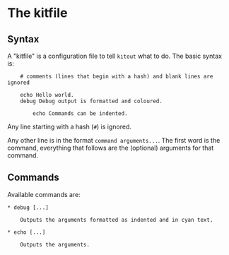 The kitfile
===========

## Syntax

A "kitfile" is a configuration file to tell `kitout` what to do. The basic
syntax is:

```
    # comments (lines that begin with a hash) and blank lines are ignored

    echo Hello world.
    debug Debug output is formatted and coloured.

        echo Commands can be indented.
```

Any line starting with a hash (`#`) is ignored.

Any other line is in the format `command arguments...`. The first word is the
command, everything that follows are the (optional) arguments for that
command.


## Commands

Available commands are:

    * debug [...]

        Outputs the arguments formatted as indented and in cyan text.

    * echo [...]

        Outputs the arguments.
